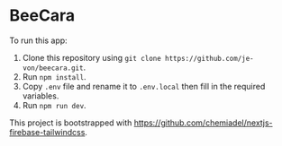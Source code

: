 # BeeCara

To run this app:
1. Clone this repository using `git clone https://github.com/je-von/beecara.git`.
2. Run `npm install`.
3. Copy `.env` file and rename it to `.env.local` then fill in the required variables.
4. Run `npm run dev`.

This project is bootstrapped with https://github.com/chemiadel/nextjs-firebase-tailwindcss.